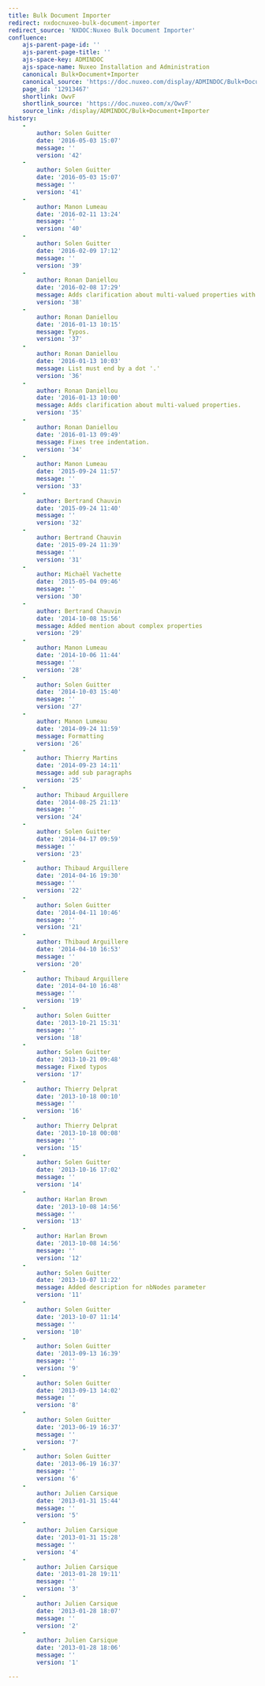 ```yaml
---
title: Bulk Document Importer
redirect: nxdocnuxeo-bulk-document-importer
redirect_source: 'NXDOC:Nuxeo Bulk Document Importer'
confluence:
    ajs-parent-page-id: ''
    ajs-parent-page-title: ''
    ajs-space-key: ADMINDOC
    ajs-space-name: Nuxeo Installation and Administration
    canonical: Bulk+Document+Importer
    canonical_source: 'https://doc.nuxeo.com/display/ADMINDOC/Bulk+Document+Importer'
    page_id: '12913467'
    shortlink: OwvF
    shortlink_source: 'https://doc.nuxeo.com/x/OwvF'
    source_link: /display/ADMINDOC/Bulk+Document+Importer
history:
    - 
        author: Solen Guitter
        date: '2016-05-03 15:07'
        message: ''
        version: '42'
    - 
        author: Solen Guitter
        date: '2016-05-03 15:07'
        message: ''
        version: '41'
    - 
        author: Manon Lumeau
        date: '2016-02-11 13:24'
        message: ''
        version: '40'
    - 
        author: Solen Guitter
        date: '2016-02-09 17:12'
        message: ''
        version: '39'
    - 
        author: Ronan Daniellou
        date: '2016-02-08 17:29'
        message: Adds clarification about multi-valued properties with single value.
        version: '38'
    - 
        author: Ronan Daniellou
        date: '2016-01-13 10:15'
        message: Typos.
        version: '37'
    - 
        author: Ronan Daniellou
        date: '2016-01-13 10:03'
        message: List must end by a dot '.'
        version: '36'
    - 
        author: Ronan Daniellou
        date: '2016-01-13 10:00'
        message: Adds clarification about multi-valued properties.
        version: '35'
    - 
        author: Ronan Daniellou
        date: '2016-01-13 09:49'
        message: Fixes tree indentation.
        version: '34'
    - 
        author: Manon Lumeau
        date: '2015-09-24 11:57'
        message: ''
        version: '33'
    - 
        author: Bertrand Chauvin
        date: '2015-09-24 11:40'
        message: ''
        version: '32'
    - 
        author: Bertrand Chauvin
        date: '2015-09-24 11:39'
        message: ''
        version: '31'
    - 
        author: Michaël Vachette
        date: '2015-05-04 09:46'
        message: ''
        version: '30'
    - 
        author: Bertrand Chauvin
        date: '2014-10-08 15:56'
        message: Added mention about complex properties
        version: '29'
    - 
        author: Manon Lumeau
        date: '2014-10-06 11:44'
        message: ''
        version: '28'
    - 
        author: Solen Guitter
        date: '2014-10-03 15:40'
        message: ''
        version: '27'
    - 
        author: Manon Lumeau
        date: '2014-09-24 11:59'
        message: Formatting
        version: '26'
    - 
        author: Thierry Martins
        date: '2014-09-23 14:11'
        message: add sub paragraphs
        version: '25'
    - 
        author: Thibaud Arguillere
        date: '2014-08-25 21:13'
        message: ''
        version: '24'
    - 
        author: Solen Guitter
        date: '2014-04-17 09:59'
        message: ''
        version: '23'
    - 
        author: Thibaud Arguillere
        date: '2014-04-16 19:30'
        message: ''
        version: '22'
    - 
        author: Solen Guitter
        date: '2014-04-11 10:46'
        message: ''
        version: '21'
    - 
        author: Thibaud Arguillere
        date: '2014-04-10 16:53'
        message: ''
        version: '20'
    - 
        author: Thibaud Arguillere
        date: '2014-04-10 16:48'
        message: ''
        version: '19'
    - 
        author: Solen Guitter
        date: '2013-10-21 15:31'
        message: ''
        version: '18'
    - 
        author: Solen Guitter
        date: '2013-10-21 09:48'
        message: Fixed typos
        version: '17'
    - 
        author: Thierry Delprat
        date: '2013-10-18 00:10'
        message: ''
        version: '16'
    - 
        author: Thierry Delprat
        date: '2013-10-18 00:08'
        message: ''
        version: '15'
    - 
        author: Solen Guitter
        date: '2013-10-16 17:02'
        message: ''
        version: '14'
    - 
        author: Harlan Brown
        date: '2013-10-08 14:56'
        message: ''
        version: '13'
    - 
        author: Harlan Brown
        date: '2013-10-08 14:56'
        message: ''
        version: '12'
    - 
        author: Solen Guitter
        date: '2013-10-07 11:22'
        message: Added description for nbNodes parameter
        version: '11'
    - 
        author: Solen Guitter
        date: '2013-10-07 11:14'
        message: ''
        version: '10'
    - 
        author: Solen Guitter
        date: '2013-09-13 16:39'
        message: ''
        version: '9'
    - 
        author: Solen Guitter
        date: '2013-09-13 14:02'
        message: ''
        version: '8'
    - 
        author: Solen Guitter
        date: '2013-06-19 16:37'
        message: ''
        version: '7'
    - 
        author: Solen Guitter
        date: '2013-06-19 16:37'
        message: ''
        version: '6'
    - 
        author: Julien Carsique
        date: '2013-01-31 15:44'
        message: ''
        version: '5'
    - 
        author: Julien Carsique
        date: '2013-01-31 15:28'
        message: ''
        version: '4'
    - 
        author: Julien Carsique
        date: '2013-01-28 19:11'
        message: ''
        version: '3'
    - 
        author: Julien Carsique
        date: '2013-01-28 18:07'
        message: ''
        version: '2'
    - 
        author: Julien Carsique
        date: '2013-01-28 18:06'
        message: ''
        version: '1'

---
```

